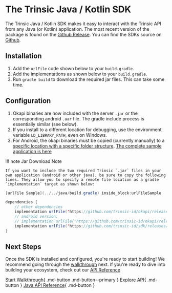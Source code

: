 # The Trinsic Java / Kotlin SDK

The Trinsic Java / Kotlin SDK makes it easy to interact with the Trinsic API from any Java (or Kotlin) application. The most recent version of the package is found on the [Github Release](https://github.com/trinsic-id/sdk/releases). You can find the SDKs source on [Github](https://github.com/trinsic-id/sdk/tree/main/java).

## Installation
1. Add the `urlFile` code shown below to your `build.gradle`.
2. Add the implementations as shown below to your `build.gradle`.
3. Run `gradle build` to download the required jar files. This can take some time.

## Configuration
1. Okapi binaries are now included with the server `.jar` or the corresponding android `.aar` file. The gradle include process is essentially similar (see below).
2. If you install to a different location for debugging, use the environment variable `LD_LIBRARY_PATH`, even on Windows.
3. For Android, the okapi binaries must be copied (currently manually) to a [specific location with a specific folder structure](https://github.com/trinsic-id/sdk-examples/tree/main/android/app/src/main/jniLibs). [The complete sample application is here](https://github.com/trinsic-id/sdk-examples/tree/main/android)

!!! note Jar Download Note

    If you want to include the two required Trinsic `.jar` files in your own application (android or other java), be sure to copy the following lines. They allow you to specify a remote file location as a gradle `implementation` target as shown below:

<!--codeinclude-->
```java
[urlFile Sample](../../java/build.gradle) inside_block:urlFileSample
```
<!--/codeinclude-->

```java
dependencies {
    // other dependencies
    implementation urlFile('https://github.com/trinsic-id/okapi/releases/download/v1.6.0/trinsic-okapi-1.6.2.jar', 'trinsic-okapi-1.6.2')
    // android version:
    // implementation urlFile('https://github.com/trinsic-id/okapi/releases/download/v1.6.0/trinsic-okapi-1.6.1.aar', 'trinsic-okapi-1.6.1')
    implementation urlFile('https://github.com/trinsic-id/sdk/releases/download/v1.8.0/trinsic-services-1.8.1.jar', 'trinsic-services-1.8.1')
}
```

## Next Steps

Once the SDK is installed and configured, you're ready to start building! We recommend going through the [walkthrough](../walkthroughs/vaccination.md) next. If you're ready to dive into building your ecosystem, check out our [API Reference](../reference/index.md)

[Start Walkthrough](../walkthroughs/vaccination.md){ .md-button .md-button--primary } [Explore API](../reference/index.md){ .md-button } [Java API Reference](../reference/index.md){ .md-button }

